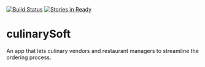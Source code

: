[![Build Status](https://travis-ci.org/dvicklund/culinarySoft.svg)](https://travis-ci.org/dvicklund/culinarySoft)
[![Stories in Ready](https://badge.waffle.io/dvicklund/culinarySoft.png?label=ready&title=Ready)](https://waffle.io/dvicklund/culinarySoft)
# culinarySoft
An app that lets culinary vendors and restaurant managers to streamline the ordering process.
